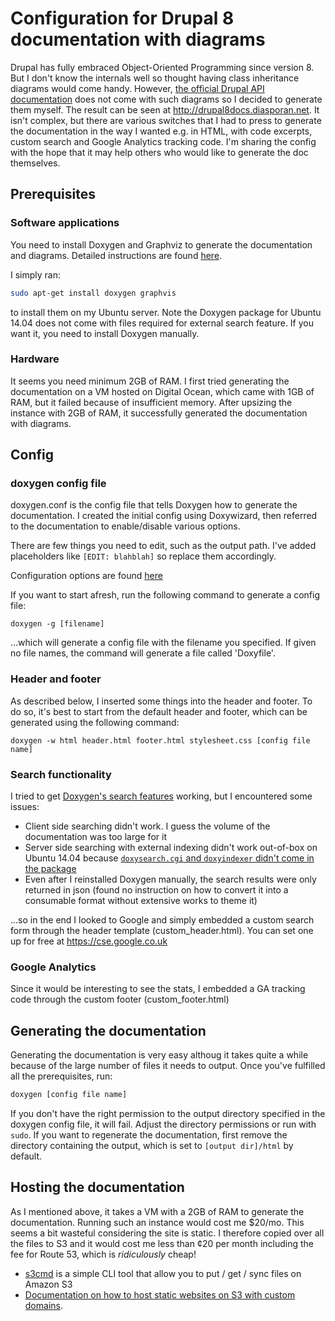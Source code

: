 # Configuration for Drupal 8 documentation with diagrams

Drupal has fully embraced Object-Oriented Programming since version 8. But I don't know the internals well so thought having class inheritance diagrams would come handy. However, [the official Drupal API documentation](https://www.drupal.org/project/api) does not come with such diagrams so I decided to generate them myself. The result can be seen at http://drupal8docs.diasporan.net. It isn't complex, but there are various switches that I had to press to generate the documentation in the way I wanted e.g. in HTML, with code excerpts, custom search and Google Analytics tracking code. I'm sharing the config with the hope that it may help others who would like to generate the doc themselves.

## Prerequisites
### Software applications
You need to install Doxygen and Graphviz to generate the documentation and diagrams. Detailed instructions are found [here](https://www.stack.nl/~dimitri/doxygen/manual/install.html).

I simply ran:
```bash
sudo apt-get install doxygen graphvis
```
to install them on my Ubuntu server. Note the Doxygen package for Ubuntu 14.04 does not come with files required for external search feature. If you want it, you need to install Doxygen manually.

### Hardware
It seems you need minimum 2GB of RAM. I first tried generating the documentation on a VM hosted on Digital Ocean, which came with 1GB of RAM, but it failed because of insufficient memory. After upsizing the instance with 2GB of RAM, it successfully generated the documentation with diagrams.

## Config
### doxygen config file
doxygen.conf is the config file that tells Doxygen how to generate the documentation. I created the initial config using Doxywizard, then referred to the documentation to enable/disable various options.

There are few things you need to edit, such as the output path. I've added placeholders like ```[EDIT: blahblah]``` so replace them accordingly.

Configuration options are found [here](https://www.stack.nl/~dimitri/doxygen/manual/config.html)

If you want to start afresh, run the following command to generate a config file:
```
doxygen -g [filename]
```
...which will generate a config file with the filename you specified. If given no file names, the command will generate a file called 'Doxyfile'. 

### Header and footer
As described below, I inserted some things into the header and footer. To do so, it's best to start from the default header and footer, which can be generated using the following command:
```
doxygen -w html header.html footer.html stylesheet.css [config file name]
```

### Search functionality
I tried to get [Doxygen's search features](https://www.stack.nl/~dimitri/doxygen/manual/searching.html) working, but I encountered some issues:
* Client side searching didn't work. I guess the volume of the documentation was too large for it
* Server side searching with external indexing didn't work out-of-box on Ubuntu 14.04 because [```doxysearch.cgi``` and ```doxyindexer``` didn't come in the package](http://packages.ubuntu.com/trusty/amd64/doxygen/filelist)
* Even after I reinstalled Doxygen manually, the search results were only returned in json (found no instruction on how to convert it into a consumable format without extensive works to theme it)

...so in the end I looked to Google and simply embedded a custom search form through the header template (custom_header.html). You can set one up for free at https://cse.google.co.uk

### Google Analytics
Since it would be interesting to see the stats, I embedded a GA tracking code through the custom footer (custom_footer.html)

## Generating the documentation
Generating the documentation is very easy althoug it takes quite a while because of the large number of files it needs to output. Once you've fulfilled all the prerequisites, run:
```bash
doxygen [config file name] 
```
If you don't have the right permission to the output directory specified in the doxygen config file, it will fail. Adjust the directory permissions or run with ```sudo```.
If you want to regenerate the documentation, first remove the directory containing the output, which is set to ```[output dir]/html``` by default.


## Hosting the documentation
As I mentioned above, it takes a VM with a 2GB of RAM to generate the documentation. Running such an instance would cost me $20/mo. This seems a bit wasteful considering the site is static. I therefore copied over all the files to S3 and it would cost me less than ¢20 per month including the fee for Route 53, which is *ridiculously* cheap! 
* [s3cmd](http://s3tools.org/s3cmd) is a simple CLI tool that allow you to put / get / sync files on Amazon S3
* [Documentation on how to host static websites on S3 with custom domains](https://docs.aws.amazon.com/AmazonS3/latest/dev/website-hosting-custom-domain-walkthrough.html).
